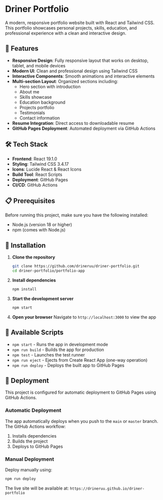 # Driner Portfolio

A modern, responsive portfolio website built with React and Tailwind CSS. This portfolio showcases personal projects, skills, education, and professional experience with a clean and interactive design.

## 🌟 Features

- **Responsive Design**: Fully responsive layout that works on desktop, tablet, and mobile devices
- **Modern UI**: Clean and professional design using Tailwind CSS
- **Interactive Components**: Smooth animations and interactive elements
- **Multi-section Layout**: Organized sections including:
  - Hero section with introduction
  - About me
  - Skills showcase
  - Education background
  - Projects portfolio
  - Testimonials
  - Contact information
- **Resume Integration**: Direct access to downloadable resume
- **GitHub Pages Deployment**: Automated deployment via GitHub Actions

## 🛠️ Tech Stack

- **Frontend**: React 19.1.0
- **Styling**: Tailwind CSS 3.4.17
- **Icons**: Lucide React & React Icons
- **Build Tool**: React Scripts
- **Deployment**: GitHub Pages
- **CI/CD**: GitHub Actions

## 📋 Prerequisites

Before running this project, make sure you have the following installed:

- Node.js (version 18 or higher)
- npm (comes with Node.js)

## 🚀 Installation

1. **Clone the repository**
   ```bash
   git clone https://github.com/drineruu/driner-portfolio.git
   cd driner-portfolio/portfolio-app
   ```

2. **Install dependencies**
   ```bash
   npm install
   ```

3. **Start the development server**
   ```bash
   npm start
   ```

4. **Open your browser**
   Navigate to `http://localhost:3000` to view the app

## 🎯 Available Scripts

- `npm start` - Runs the app in development mode
- `npm run build` - Builds the app for production
- `npm test` - Launches the test runner
- `npm run eject` - Ejects from Create React App (one-way operation)
- `npm run deploy` - Deploys the built app to GitHub Pages

## 🚀 Deployment

This project is configured for automatic deployment to GitHub Pages using GitHub Actions.

### Automatic Deployment

The app automatically deploys when you push to the `main` or `master` branch. The GitHub Actions workflow:

1. Installs dependencies
2. Builds the project
3. Deploys to GitHub Pages

### Manual Deployment

Deploy manually using:

```bash
npm run deploy
```

The live site will be available at: `https://drineruu.github.io/driner-portfolio`
